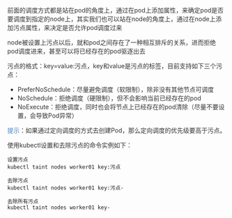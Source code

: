 <font style="color:rgb(51, 51, 51);">前面的调度方式都是站在pod的角度上，通过在pod上添加属性，来确定pod是否要调度到指定的node上，其实我们也可以站在node的角度上，通过在node上添加污点属性，来决定是否允许pod调度过来</font>

<font style="color:rgb(51, 51, 51);">node被设置上污点以后，就和pod之间存在了一种相互排斥的关系，进而拒绝pod调度进来，甚至可以将已经存在的pod驱逐出去</font>

<font style="color:rgb(51, 51, 51);">污点的格式：key=value:污点，key和value是污点的标签，目前支持如下三个污点：</font>

+ <font style="color:rgb(51, 51, 51);">PreferNoSchedule：尽量避免调度（软限制），除非没有其他节点可调度</font>
+ <font style="color:rgb(51, 51, 51);">NoSchedule：拒绝调度（硬限制），但不会影响当前已经存在的pod</font>
+ <font style="color:rgb(51, 51, 51);">NoExecute：拒绝调度，同时也会将节点上已经存在的pod清除（尽量不要设置，会导致Pod异常）</font>

<font style="color:rgb(65, 131, 196);">提示</font><font style="color:rgb(51, 51, 51);">：如果通过定向调度的方式去创建Pod，那么定向调度的优先级要高于污点。</font>

<font style="color:rgb(51, 51, 51);">使用kubectl设置和去除污点的命令实例如下：</font>

```plain
设置污点
kubectl taint nodes worker01 key:污点

去除污点
kubectl taint nodes worker01 key:污点-

去除所有污点
kubectl taint nodes worker01 key-
```

  
 

